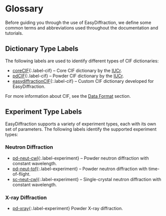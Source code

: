 # Glossary

Before guiding you through the use of EasyDiffraction, we define some common
terms and abbreviations used throughout the documentation and tutorials.

## Dictionary Type Labels

The following labels are used to identify different types of CIF dictionaries:

- [coreCIF][1]{:.label-cif} – Core CIF dictionary by the
  [IUCr](https://www.iucr.org).
- [pdCIF][2]{:.label-cif} – Powder CIF dictionary by the
  [IUCr](https://www.iucr.org).
- [easydiffractionCIF][0]{:.label-cif} – Custom CIF dictionary developed for
  EasyDiffraction.

For more information about CIF, see the [Data Format](data-format.md) section.

## Experiment Type Labels

EasyDiffraction supports a variety of experiment types, each with its own set of
parameters. The following labels identify the supported experiment types:

### Neutron Diffraction

- [pd-neut-cwl][0]{:.label-experiment} – Powder neutron diffraction with
  constant wavelength.
- [pd-neut-tof][0]{:.label-experiment} – Powder neutron diffraction with
  time-of-flight.
- [sc-neut-cwl][0]{:.label-experiment} – Single-crystal neutron diffraction with
  constant wavelength.

### X-ray Diffraction

- [pd-xray][0]{:.label-experiment} Powder X-ray diffraction.

<!-- prettier-ignore-start -->
[0]: #
[1]: https://www.iucr.org/resources/cif/dictionaries/browse/cif_core
[2]: https://www.iucr.org/resources/cif/dictionaries/browse/cif_pd
[3]: #experiment-type-labels
<!-- prettier-ignore-end -->
